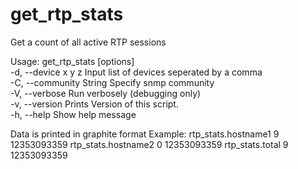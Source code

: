 get_rtp_stats
=============

Get a count of all active RTP sessions

Usage: get_rtp_stats [options]                                                                           
    -d, --device x y z               Input list of devices seperated by a comma                          
    -C, --community String           Specify snmp community                                              
    -V, --verbose                    Run verbosely (debugging only)                                      
    -v, --version                    Prints Version of this script.                                      
    -h, --help                       Show help message 

Data is printed in graphite format
Example:
rtp_stats.hostname1 9 12353093359
rtp_stats.hostname2 0 12353093359
rtp_stats.total 9 12353093359
